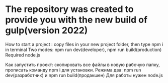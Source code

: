 # The repository was created to provide you with the new build of gulp(version 2022)
How to start a project  :  copy files in your new project folder, then type npm i in terminal
Two modes: npm run dev(developer), npm run build(production)
Required node.js

Как запустить проект: скопировать все файлы в новую рабочую папку, прописать команду npm i для установки.
Режима два: npm run dev(разработчик) и npm run build(продакшен)
Для работы нужен node.js
